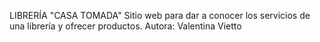 LIBRERÍA "CASA TOMADA"
Sitio web para dar a conocer los servicios de una librería y ofrecer productos.
Autora: Valentina Vietto
